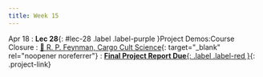 ```yaml
---
title: Week 15
---
```


Apr 18
: **Lec 28**{: #lec-28 .label .label-purple }Project Demos:Course Closure
  : [📖 R. P. Feynman, Cargo Cult Science](https://calteches.library.caltech.edu/51/2/CargoCult.htm){: target="_blank" rel="noopener noreferrer"}
: [**Final Project Report Due**{: .label .label-red }](/projects/finalproject/){: .project-link}